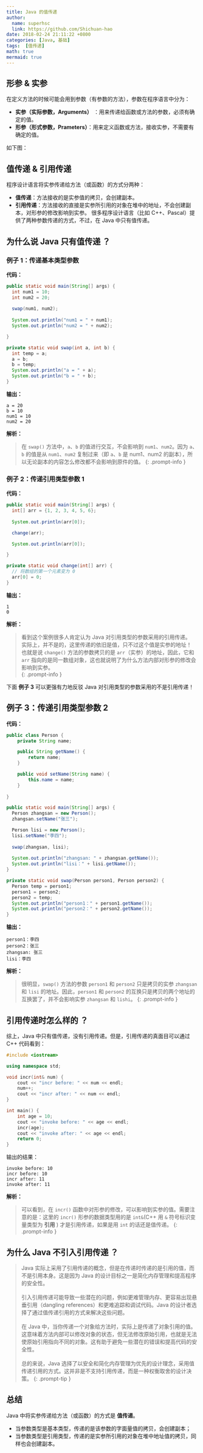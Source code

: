 ```yaml
---
title: Java 的值传递
author:
  name: superhsc
  link: https://github.com/Shichuan-hao
date: 2018-02-24 21:11:22 +0800
categories: [Java, 基础]
tags:  [值传递]
math: true
mermaid: true
---
```



## 形参 & 实参

在定义方法的时候可能会用到参数（有参数的方法），参数在程序语言中分为：
- __实参（实际参数，Arguments）__ ：用来传递给函数或方法的参数，必须有确定的值。
- __形参（形式参数，Prameters）__：用来定义函数或方法，接收实参，不需要有确定的值。

如下图：
<!-- ![形参 & 实参](https://images.happymaya.cn/static/java/picture_name.png) -->

## 值传递 & 引用传递

程序设计语言将实参传递给方法（或函数）的方式分两种：
- __值传递__：方法接收的是实参值的拷贝，会创建副本。
- __引用传递__：方法接收的直接是实参所引用的对象在堆中的地址，不会创建副本，对形参的修改影响到实参。
很多程序设计语言（比如 C++、Pascal）提供了两种参数传递的方式，不过，在 Java 中只有值传递。

## 为什么说 Java 只有值传递 ？


### 例子 1：传递基本类型参数

__代码：__
```java
public static void main(String[] args) {
  int num1 = 10;
  int num2 = 20;
  
  swap(num1, num2);
  
  System.out.println("num1 = " + num1);
  System.out.println("num2 = " + num2);

}

private static void swap(int a, int b) {
  int temp = a;
  a = b;
  b = temp;
  System.out.println("a = " + a);
  System.out.println("b = " + b);
}
```

__输出：__
```plain
a = 20
b = 10
num1 = 10
num2 = 20
```

__解析：__ 

> 在 `swap()` 方法中，`a`、`b` 的值进行交互，不会影响到 `num1`、`num2`。因为 `a`、`b` 的值是从 `num1`、`num2` 复制过来（即 `a`、`b` 是 num1、num2 的副本），所以无论副本的内容怎么修改都不会影响到原件的值。 
{: .prompt-info }


### 例子 2：传递引用类型参数 1

__代码：__
```java
public static void main(String[] args) {
  int[] arr = {1, 2, 3, 4, 5, 6};
  
  System.out.println(arr[0]);

  change(arr);

  System.out.println(arr[0]);

}

private static void change(int[] arr) {
  // 将数组的第一个元素变为 0
  arr[0] = 0;
}
```

__输出：__
```plain
1
0
```


__解析：__ 

> 看到这个案例很多人肯定认为 Java 对引用类型的参数采用的引用传递。<br/> 
实际上，并不是的，这里传递的依旧是值，只不过这个值是实参的地址！<br/>
也就是说 `change()` 方法的参数拷贝的是 `arr`（实参）的地址，因此，它和 `arr` 指向的是同一数组对象，这也就说明了为什么方法内部对形参的修改会影响到实参。<br>
{: .prompt-info }

下面 __例子 3__ 可以更强有力地反驳 Java 对引用类型的参数采用的不是引用传递！

## 例子 3：传递引用类型参数 2

__代码：__
```java
public class Person {
    private String name;

    public String getName() {
        return name;
    }

    public void setName(String name) {
        this.name = name;
    }
    
}

public static void main(String[] args) {
  Person zhangsan = new Person();
  zhangsan.setName("张三");

  Person lisi = new Person();
  lisi.setName("李四");
  
  swap(zhangsan, lisi);
  
  System.out.println("zhangsan: " + zhangsan.getName());
  System.out.println("lisi：" + lisi.getName());
}

private static void swap(Person person1, Person person2) {
  Person temp = person1;
  person1 = person2;
  person2 = temp;
  System.out.println("person1：" + person1.getName());
  System.out.println("person2：" + person2.getName());
}
```

__输出：__
```plain
person1：李四
person2：张三
zhangsan: 张三
lisi：李四
```


__解析：__ 

> 很明显，`swap()` 方法的参数 `person1` 和 `person2` 只是拷贝的实参 `zhangsan` 和 `lisi` 的地址。因此，`person1` 和 `person2` 的互换只是拷贝的两个地址的互换罢了，并不会影响实参 `zhangsan` 和 `lishi`。 
{: .prompt-info }


## 引用传递时怎么样的 ？

综上，Java 中只有值传递，没有引用传递。但是，引用传递的真面目可以通过 C++ 代码看到：

```c++
#include <iostream>

using namespace std;

void incr(int& num) {
    cout << "incr before: " << num << endl;
    num++;
    cout << "incr after: " << num << endl;
}

int main() {
    int age = 10;
    cout << "invoke before: " << age << endl;
    incr(age);
    cout << "invoke after: " << age << endl;
    return 0;
}
```
输出的结果：
```plain
invoke before: 10
incr before: 10
incr after: 11
invoke after: 11
```

__解析：__ 

> 可以看到，在 `incr()` 函数中对形参的修改，可以影响到实参的值。需要注意的是：这里的 `incr()` 形参的数据类型用的是 `int&`(C++ 用 `&` 符号标识变量类型为 __引用__ ) 才是引用传递，如果是用 `int` 的话还是值传递。
{: .prompt-info }


## 为什么 Java 不引入引用传递 ？

> Java 实际上采用了引用传递的概念，但是在传递时传递的是引用的值，而不是引用本身。这是因为 Java 的设计目标之一是简化内存管理和提高程序的安全性。<br/><br/>
引入引用传递可能导致一些潜在的问题，例如更难管理内存、更容易出现悬垂引用（dangling references）和更难追踪和调试代码。Java 的设计者选择了通过值传递引用的方式来解决这些问题。<br/><br/>
在 Java 中，当你传递一个对象给方法时，实际上是传递了对象引用的值。这意味着方法内部可以修改对象的状态，但无法修改原始引用，也就是无法使原始引用指向不同的对象。这有助于避免一些潜在的错误和提高代码的安全性。<br/><br/>
总的来说，Java 选择了以安全和简化内存管理为优先的设计理念，采用值传递引用的方式。这并非是不支持引用传递，而是一种权衡取舍的设计决策。
{: .prompt-tip }

## 总结

Java 中将实参传递给方法（或函数）的方式是 __值传递__。
- 当参数类型是基本类型，传递的是该参数的字面量值的拷贝，会创建副本；
- 当参数类型是引用类型，传递的是实参所引用的对象在堆中地址值的拷贝，同样也会创建副本。
